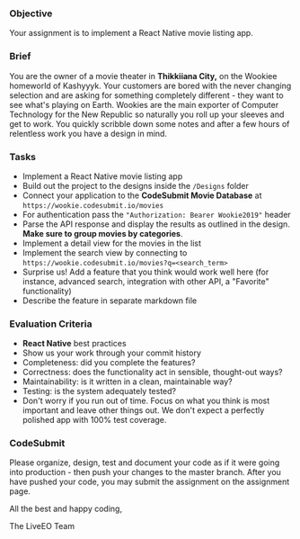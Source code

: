 ### Objective

Your assignment is to implement a React Native movie listing app.

### Brief

You are the owner of a movie theater in **Thikkiiana City,** on the Wookiee homeworld of Kashyyyk. Your customers are bored with the never changing selection and are asking for something completely different - they want to see what's playing on Earth. Wookies are the main exporter of Computer Technology for the New Republic so naturally you roll up your sleeves and get to work. You quickly scribble down some notes and after a few hours of relentless work you have a design in mind.

### Tasks

-   Implement a React Native movie listing app
-   Build out the project to the designs inside the `/Designs` folder
-   Connect your application to the **CodeSubmit Movie Database** at `https://wookie.codesubmit.io/movies`
-   For authentication pass the `"Authorization: Bearer Wookie2019"` header
-   Parse the API response and display the results as outlined in the design. **Make sure to group movies by categories**.
-   Implement a detail view for the movies in the list
-   Implement the search view by connecting to `https://wookie.codesubmit.io/movies?q=<search_term>`
-   Surprise us! Add a feature that you think would work well here (for instance, advanced search, integration with other API, a "Favorite" functionality)
-   Describe the feature in separate markdown file

### Evaluation Criteria

-   **React Native** best practices
-   Show us your work through your commit history
-   Completeness: did you complete the features?
-   Correctness: does the functionality act in sensible, thought-out ways?
-   Maintainability: is it written in a clean, maintainable way?
-   Testing: is the system adequately tested?
-   Don't worry if you run out of time. Focus on what you think is most important and leave other things out. We don't expect a perfectly polished app with 100% test coverage.

### CodeSubmit

Please organize, design, test and document your code as if it were
going into production - then push your changes to the master branch. After you have pushed your code, you may submit the assignment on the assignment page.

All the best and happy coding,

The LiveEO Team